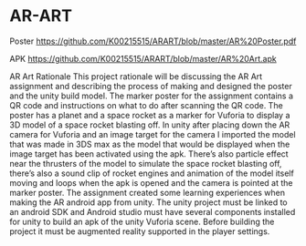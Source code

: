 # AR-ART
Poster
https://github.com/K00215515/ARART/blob/master/AR%20Poster.pdf

APK
https://github.com/K00215515/ARART/blob/master/AR%20Art.apk

AR Art Rationale
This project rationale will be discussing the AR Art assignment and describing the process of making and designed the poster and the unity build model.
The marker poster for the assignment contains a QR code and instructions on what to do after scanning the QR code. The poster has a planet and a space rocket as a marker for Vuforia to display a 3D model of a space rocket blasting off. In unity after placing down the AR camera for Vuforia and an image target for the camera I imported the model that was made in 3DS max as the model that would be displayed when the image target has been activated using the apk. There’s also particle effect near the thrusters of the model to simulate the space rocket blasting off, there’s also a sound clip of rocket engines and animation of the model itself moving and loops when the apk is opened and the camera is pointed at the marker poster.
The assignment created some learning experiences when making the AR android app from unity. The unity project must be linked to an android SDK and Android studio must have several components installed for unity to build an apk of the unity Vuforia scene. Before building the project it must be augmented reality supported in the player settings. 




